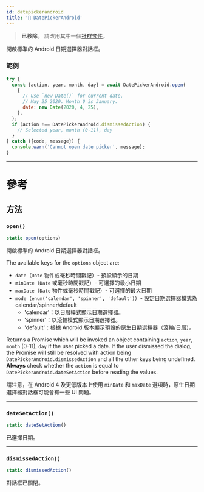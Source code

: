 ```yaml
---
id: datepickerandroid
title: '🚧 DatePickerAndroid'
---
```


> **已移除。** 請改用其中一個[社群套件](https://reactnative.directory/?search=datepicker)。

開啟標準的 Android 日期選擇器對話框。

### 範例

```jsx
try {
  const {action, year, month, day} = await DatePickerAndroid.open(
    {
      // Use `new Date()` for current date.
      // May 25 2020. Month 0 is January.
      date: new Date(2020, 4, 25),
    },
  );
  if (action !== DatePickerAndroid.dismissedAction) {
    // Selected year, month (0-11), day
  }
} catch ({code, message}) {
  console.warn('Cannot open date picker', message);
}
```

---

# 參考

## 方法

### `open()`

```jsx
static open(options)
```

開啟標準的 Android 日期選擇器對話框。

The available keys for the `options` object are:

- `date`（`Date` 物件或毫秒時間戳記）- 預設顯示的日期
- `minDate`（`Date` 或毫秒時間戳記）- 可選擇的最小日期
- `maxDate`（`Date` 物件或毫秒時間戳記）- 可選擇的最大日期
- `mode`（`enum('calendar', 'spinner', 'default')`）- 設定日期選擇器模式為 calendar/spinner/default
  - 'calendar'：以日曆模式顯示日期選擇器。
  - 'spinner'：以滾輪模式顯示日期選擇器。
  - 'default'：根據 Android 版本顯示預設的原生日期選擇器（滾輪/日曆）。

Returns a Promise which will be invoked an object containing `action`, `year`, `month` (0-11), `day` if the user picked a date. If the user dismissed the dialog, the Promise will still be resolved with action being `DatePickerAndroid.dismissedAction` and all the other keys being undefined. **Always** check whether the `action` is equal to `DatePickerAndroid.dateSetAction` before reading the values.

請注意，在 Android 4 及更低版本上使用 `minDate` 和 `maxDate` 選項時，原生日期選擇器對話框可能會有一些 UI 問題。

---

### `dateSetAction()`

```jsx
static dateSetAction()
```

已選擇日期。

---

### `dismissedAction()`

```jsx
static dismissedAction()
```

對話框已關閉。